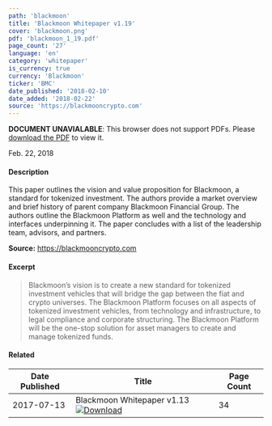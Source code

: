 ```yaml
---
path: 'blackmoon'
title: 'Blackmoon Whitepaper v1.19'
cover: 'blackmoon.png'
pdf: 'blackmoon_1_19.pdf'
page_count: '27'
language: 'en'
category: 'whitepaper'
is_currency: true
currency: 'Blackmoon'
ticker: 'BMC'
date_published: '2018-02-10'
date_added: '2018-02-22'
source: 'https://blackmooncrypto.com'
---
```


<object class="pdf_embed" data="/assets/pdf/blackmoon_1_19.pdf" type="application/pdf" width="100%" height="100%">
   <p><b>DOCUMENT UNAVIALABLE</b>: This browser does not support PDFs. Please <a href="/assets/pdf/blackmoon_1_19.pdf">download the PDF</a> to view it.</p>
</object>

Feb. 22, 2018

#### Description
This paper outlines the vision and value proposition for Blackmoon, a standard for tokenized investment. The authors provide a market overview and  brief history of parent company Blackmoon Financial Group. The authors outline the Blackmoon Platform as well and the technology and interfaces underpinning it. The paper concludes with a list of the leadership team, advisors, and partners.

**Source:** https://blackmooncrypto.com

#### Excerpt
> Blackmoon’s vision is to create a new standard for tokenized investment vehicles that will bridge the gap between the fiat and crypto universes. The Blackmoon Platform focuses on all aspects of tokenized investment vehicles, from technology and infrastructure, to legal compliance and corporate structuring. The Blackmoon Platform will be the one-stop solution for asset managers to create and manage tokenized funds.

#### Related
Date Published | Title                                                                          | Page Count
---------------|--------------------------------------------------------------------------------|------------
2017-07-13     | Blackmoon Whitepaper v1.13 [![Download](/assets/download_cloud.svg)](/assets/pdf/blackmoon_1_13.pdf) | 34
